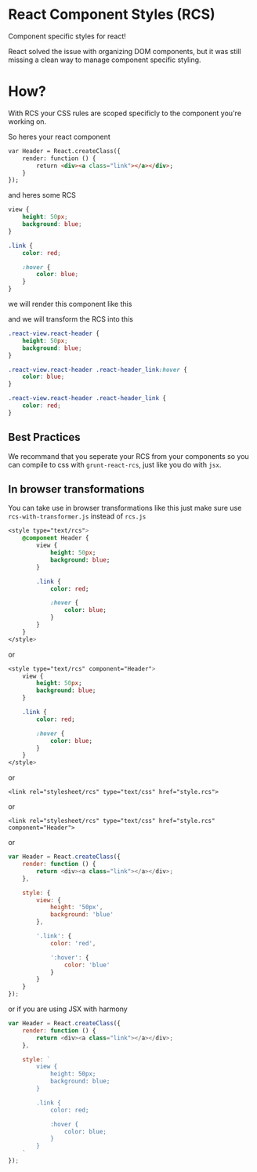 # React Component Styles (RCS)

Component specific styles for react!

React solved the issue with organizing DOM components, but it was still missing a clean way to manage component specific styling.

# How?

With RCS your CSS rules are scoped specificly to the component you're working on.

So heres your react component

```html
var Header = React.createClass({
	render: function () {
		return <div><a class="link"></a></div>;
	}
});
```

and heres some RCS

```css
view {
	height: 50px;
	background: blue;
}

.link {
	color: red;

	:hover {
		color: blue;
	}
}
```

we will render this component like this

<div class="react-view react-header"><a class="react-header_link"></a></div>

and we will transform the RCS into this

```css
.react-view.react-header {
	height: 50px;
	background: blue;
}

.react-view.react-header .react-header_link:hover {
	color: blue;
}

.react-view.react-header .react-header_link {
	color: red;
}
```

## Best Practices

We recommand that you seperate your RCS from your components so you can compile to css with `grunt-react-rcs`, just like you do with `jsx`.

## In browser transformations

You can take use in browser transformations like this just make sure use `rcs-with-transformer.js` instead of `rcs.js`

```sass
<style type="text/rcs">
	@component Header {
		view {
			height: 50px;
			background: blue;
		}

		.link {
			color: red;

			:hover {
				color: blue;
			}
		}
	}
</style>
```

or 

```sass
<style type="text/rcs" component="Header">
	view {
		height: 50px;
		background: blue;
	}

	.link {
		color: red;

		:hover {
			color: blue;
		}
	}
</style>
```

or

```
<link rel="stylesheet/rcs" type="text/css" href="style.rcs">
```

or

```
<link rel="stylesheet/rcs" type="text/css" href="style.rcs" component="Header">
```

or

```javascript
var Header = React.createClass({
	render: function () {
		return <div><a class="link"></a></div>;
	},

	style: {
		view: {
			height: '50px',
			background: 'blue'
		},

		'.link': {
			color: 'red',

			':hover': {
				color: 'blue'
			}
		}
	}
});

```

or if you are using JSX with harmony

```javascript
var Header = React.createClass({
	render: function () {
		return <div><a class="link"></a></div>;
	},

	style: `
		view {
			height: 50px;
			background: blue;
		}

		.link {
			color: red;

			:hover {
				color: blue;
			}
		}
	`
});

```
